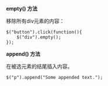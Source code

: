 **empty\(\) 方法**

移除所有div元素的内容：

```
$("button").click(function(){
    $("div").empty();
});
```

**append\(\) 方法**

在被选元素的结尾插入内容。

```
$("p").append("Some appended text.");
```



